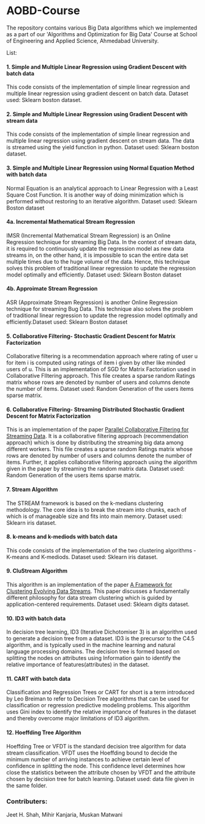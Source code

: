 # AOBD-Course
The repository contains various Big Data algorithms which we implemented as a part of our 'Algorithms and Optimization for Big Data' Course at School of Engineering and Applied Science, Ahmedabad University.

List:
#### 1. Simple and Multiple Linear Regression using Gradient Descent with batch data
This code consists of the implementation of simple linear regression and multiple linear regression using gradient descent on batch data. Dataset used: Sklearn boston dataset.

#### 2. Simple and Multiple Linear Regression using Gradient Descent with stream data
This code consists of the implementation of simple linear regression and multiple linear regression using gradient descent on stream data. The data is streamed using the yield function in python. Dataset used: Sklearn boston dataset.

#### 3. Simple and Multiple Linear Regression using Normal Equation Method with batch data
Normal Equation is an analytical approach to Linear Regression with a Least Square Cost Function. It is another way of doing minimization which is performed without restoring to an iterative algorithm. Dataset used: Sklearn Boston dataset

#### 4a. Incremental Mathematical Stream Regression
IMSR (Incremental Mathematical Stream Regression) is an Online Regression technique for streaming Big Data. In the context of stream data, it is required to continuously update the regression model as new data streams in, on the other hand, it is impossible to scan the entire data set multiple times due to the huge volume of the data. Hence, this technique solves this problem of traditional linear regression to update the regression model optimally and efficiently. Dataset used: Sklearn Boston dataset

#### 4b. Approimate Stream Regression 
ASR (Approximate Stream Regression) is another Online Regression technique for streaming Bug Data. This technique also solves the problem of traditional linear regression to update the regression model optimally and efficiently.Dataset used: Sklearn Boston dataset
 
#### 5. Collaborative Filtering- Stochastic Gradient Descent for Matrix Factorization
Collaborative filtering is a recommendation approach where rating of user u for item i is computed using ratings of item i given by other like minded users of u. This is an implementation of SGD for Matrix Factoriation used in Collaborative FIltering approach. This file creates a sparse random Ratings matrix whose rows are denoted by number of users and columns denote the number of items. Dataset used: Random Generation of the users items sparse matrix.

#### 6. Collaborative Filtering- Streaming Distributed Stochastic Gradient Descent for Matrix Factorization
This is an implementation of the paper [Parallel Collaborative Filtering for Streaming Data](http://citeseerx.ist.psu.edu/viewdoc/download?doi=10.1.1.230.8613&rep=rep1&type=pdf). It is a collaborative filtering approach (recommendation approach) which is done by distributing the streaming big data among different workers. This file creates a sparse random Ratings matrix whose rows are denoted by number of users and columns denote the number of items. Further, it applies collaborative filtering approach using the algorithm given in the paper by streaming the random matrix data. Dataset used: Random Generation of the users items sparse matrix.

#### 7. Stream Algorithm
The STREAM framework is based on the k-medians clustering methodology. The core idea is to break the stream into chunks, each of which is of manageable size and fits into main memory. Dataset used: Sklearn iris dataset.

#### 8. k-means and k-mediods with batch data
This code consists of the implementation of the two clustering algorithms - K-means and K-mediods. Dataset used: Sklearn iris dataset.

#### 9. CluStream Algorithm
This algorithm is an implementation of the paper [A Framework for Clustering Evolving Data Streams](http://www.vldb.org/conf/2003/papers/S04P02.pdf). This paper discusses a fundamentally different philosophy for data stream clustering which is guided by application-centered requirements. Dataset used: Sklearn digits dataset.

#### 10. ID3 with batch data
In decision tree learning, ID3 (Iterative Dichotomiser 3) is an algorithm used to generate a decision tree from a dataset. ID3 is the precursor to the C4.5 algorithm, and is typically used in the machine learning and natural language processing domains. The decision tree is formed based on splitting the nodes on attributes using Information gain to identify the relative importance of features(attributes) in the dataset. 

#### 11. CART with batch data
Classification and Regression Trees or CART for short is a term introduced by Leo Breiman to refer to Decision Tree algorithms that can be used for classification or regression predictive modeling problems. This algorithm uses Gini index to identify the relative importance of features in the dataset and thereby overcome major limitations of ID3 algorithm. 

#### 12. Hoeffding Tree Algorithm
Hoeffding Tree or VFDT is the standard decision tree algorithm for data stream classification. VFDT uses the Hoeffding bound to decide the minimum number of arriving instances to achieve certain level of confidence in splitting the node. This confidence level determines how close the statistics between the attribute chosen by VFDT and the attribute chosen by decision tree for batch learning. Dataset used: data file given in the same folder.

### Contributers:
Jeet H. Shah, 
Mihir Kanjaria, 
Muskan Matwani


